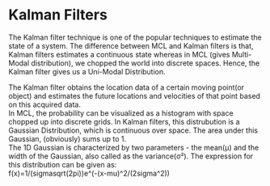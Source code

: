 # Kalman Filters   
The Kalman filter technique is one of the popular techniques to estimate the state of a system. The difference between MCL and Kalman filters is that, Kalman filters estimates a continuous state whereas in MCL (gives Multi-Modal distribution), we chopped the world into discrete spaces. Hence, the Kalman filter gives us a Uni-Modal Distribution.       

The Kalman filter obtains the location data of a certain moving point(or object) and estimates the future locations and velocities of that point based on this acquired data.    
In MCL, the probability can be visualized as a histogram with space chopped up into discrete grids. In Kalman filters, this distrubution is a Gaussian Distribution, which is continuous over space. The area under this Gaussian, (obviously) sums up to 1.     
The 1D Gaussian is characterized by two parameters - the mean(μ) and the width of the Gaussian, also called as the variance(σ²). The expression for this distribution can be given as:      
 f(x)=1/(sigmasqrt(2pi))e^(-(x-mu)^2/(2sigma^2))       
 
